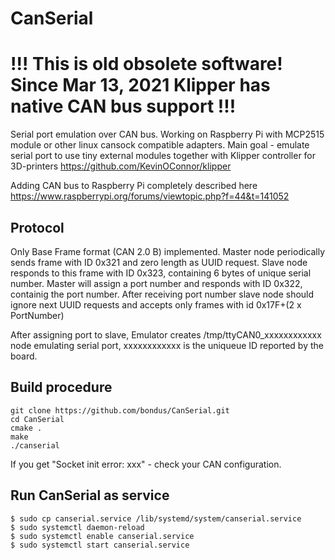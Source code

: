 # CanSerial

# !!! This is old obsolete software! Since Mar 13, 2021 Klipper has native CAN bus support !!!

Serial port emulation over CAN bus.
Working on Raspberry Pi with MCP2515 module or other linux cansock compatible adapters.
Main goal - emulate serial port to use tiny external modules together with
Klipper controller for 3D-printers https://github.com/KevinOConnor/klipper

Adding CAN bus to Raspberry Pi completely described here
https://www.raspberrypi.org/forums/viewtopic.php?f=44&t=141052

## Protocol

Only Base Frame format (CAN 2.0 B) implemented.
Master node periodically sends frame with ID 0x321 and zero length as UUID request.
Slave node responds to this frame with ID 0x323, containing 6 bytes of unique serial number.
Master will assign a port number and responds with ID 0x322, containig the port number.
After receiving port number slave node should ignore next UUID requests and accepts only 
frames with id 0x17F+(2 x PortNumber) 

After assigning port to slave, Emulator creates /tmp/ttyCAN0_xxxxxxxxxxxx node emulating serial port,
xxxxxxxxxxxx is the uniqueue ID reported by the board. 

## Build procedure

```
git clone https://github.com/bondus/CanSerial.git
cd CanSerial
cmake .
make
./canserial
```


If you get "Socket init error: xxx" - check your CAN configuration.


## Run CanSerial as service


```
$ sudo cp canserial.service /lib/systemd/system/canserial.service
$ sudo systemctl daemon-reload
$ sudo systemctl enable canserial.service
$ sudo systemctl start canserial.service
```
